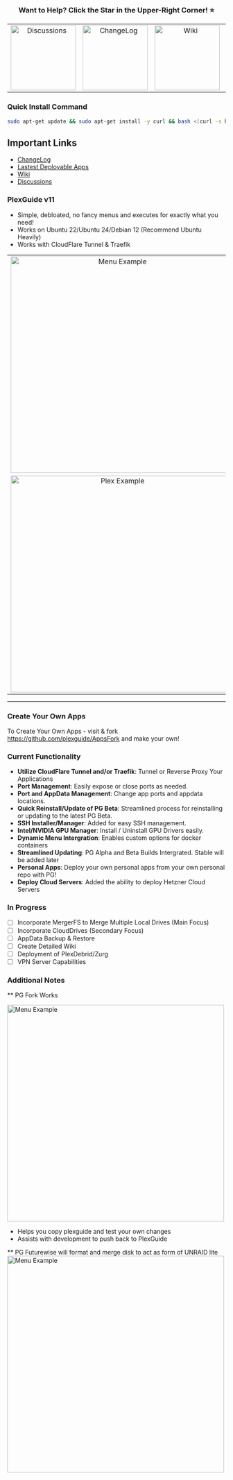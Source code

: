 <h3 align="center">Want to Help? Click the Star in the Upper-Right Corner! ⭐</h2>

<p align="center">
  <table align="center" border="0">
    <tr>
      <td align="center"><a href="https://github.com/plexguide/PlexGuide.com/discussions"><img src="https://i.imgur.com/uUZlvY6.png" alt="Discussions" width="150"></a></td>
      <td align="center"><a href="https://github.com/plexguide/PlexGuide.com/wiki/Change-Log"><img src="https://i.imgur.com/5sZSukx.png" alt="ChangeLog" width="150"></a></td>
      <td align="center"><a href="https://github.com/plexguide/PlexGuide.com/wiki"><img src="https://i.imgur.com/YNf9ps0.png" alt="Wiki" width="150"></a></td>
      <td align="center"><a href="https://github.com/plexguide/PlexGuide.com/wiki/Donations"><img src="https://i.imgur.com/1TAkRpM.png" alt="Donate" width="150"></a></td>
    </tr>
  </table>
</p>

### Quick Install Command

```bash
sudo apt-get update && sudo apt-get install -y curl && bash <(curl -s https://raw.githubusercontent.com/plexguide/Installer/v11/install_menu.sh)
```

## Important Links
- [ChangeLog](https://github.com/plexguide/PlexGuide.com/wiki/Change-Log)
- [Lastest Deployable Apps](https://github.com/plexguide/Apps)
- [Wiki](https://github.com/plexguide/PlexGuide.com/wiki)
- [Discussions](https://github.com/plexguide/PlexGuide.com/discussions)

### PlexGuide v11

* Simple, debloated, no fancy menus and executes for exactly what you need!
* Works on Ubuntu 22/Ubuntu 24/Debian 12 (Recommend Ubuntu Heavily)
* Works with CloudFlare Tunnel & Traefik

<p align="center">
  <table align="center">
    <tr>
      <td align="center"><img src="https://i.imgur.com/60GtUzl.jpeg" alt="Menu Example" width="500"></td>
      <td align="center"><img src="https://i.imgur.com/TNy3rmn.jpeg" alt="Plex Example" width="500"></td>
    </tr>
    <tr>
      <td align="center"><img src="https://i.imgur.com/goozBTI.jpeg" alt="Plex Example" width="500"></td>
      <td align="center"><img src="https://i.imgur.com/uemOQUJ.jpeg" alt="Plex Example" width="500"></td>
    </tr>
  </table>
</p>

----
### Create Your Own Apps
To Create Your Own Apps - visit & fork https://github.com/plexguide/AppsFork and make your own!

### **Current Functionality**

- **Utilize CloudFlare Tunnel and/or Traefik**: Tunnel or Reverse Proxy Your Applications
- **Port Management**: Easily expose or close ports as needed.
- **Port and AppData Management**: Change app ports and appdata locations.
- **Quick Reinstall/Update of PG Beta**: Streamlined process for reinstalling or updating to the latest PG Beta.
- **SSH Installer/Manager**: Added for easy SSH management.
- **Intel/NVIDIA GPU Manager**: Install / Uninstall GPU Drivers easily.
- **Dynamic Menu Intergration**: Enables custom options for docker containers
- **Streamlined Updating**: PG Alpha and Beta Builds Intergrated. Stable will be added later
- **Personal Apps**: Deploy your own personal apps from your own personal repo with PG!
- **Deploy Cloud Servers**: Added the ability to deploy Hetzner Cloud Servers

### **In Progress**
 
- [ ] Incorporate MergerFS to Merge Multiple Local Drives (Main Focus)  
- [ ] Incorporate CloudDrives (Secondary Focus)  
- [ ] AppData Backup & Restore  
- [ ] Create Detailed Wiki
- [ ] Deployment of PlexDebrid/Zurg
- [ ] VPN Server Capabilities

### **Additional Notes**

** PG Fork Works

<img src="https://i.imgur.com/AhSpjrL.jpeg" alt="Menu Example" width="500">

- Helps you copy plexguide and test your own changes
- Assists with development to push back to PlexGuide

** PG Futurewise will format and merge disk to act as form of UNRAID lite
<img src="https://i.imgur.com/muqXL24.jpeg" alt="Menu Example" width="500">
